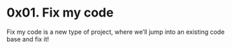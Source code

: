 # 0x01. Fix my code

Fix my code is a new type of project, where we’ll jump into an existing code base and fix it!

